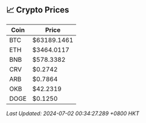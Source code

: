 ## 📈 Crypto Prices

| Coin | Price |
| ---- | ----- |
| BTC | $63189.1461 |
| ETH | $3464.0117 |
| BNB | $578.3382 |
| CRV | $0.2742 |
| ARB | $0.7864 |
| OKB | $42.2319 |
| DOGE | $0.1250 |

_Last Updated: 2024-07-02 00:34:27.289 +0800 HKT_
